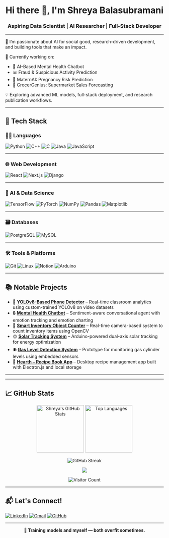<h1 align="center">Hi there 👋, I'm Shreya Balasubramani</h1>
<h3 align="center">Aspiring Data Scientist | AI Researcher | Full-Stack Developer</h3>

---

🌱 I’m passionate about AI for social good, research-driven development, and building tools that make an impact.

📌 Currently working on:
- 🤖 AI-Based Mental Health Chatbot
- 📊 Fraud & Suspicious Activity Prediction
- 👶 MaternAI: Pregnancy Risk Prediction
- 🛒 GrocerGenius: Supermarket Sales Forecasting

💡 Exploring advanced ML models, full-stack deployment, and research publication workflows.

---

## 🚀 Tech Stack

### 👩‍💻 Languages
![Python](https://img.shields.io/badge/-Python-3776AB?style=for-the-badge&logo=python&logoColor=white)
![C++](https://img.shields.io/badge/-C++-00599C?style=for-the-badge&logo=c%2B%2B&logoColor=white)
![C](https://img.shields.io/badge/-C-00599C?style=for-the-badge&logo=c&logoColor=white)
![Java](https://img.shields.io/badge/-Java-007396?style=for-the-badge&logo=java&logoColor=white)
![JavaScript](https://img.shields.io/badge/-JavaScript-F7DF1E?style=for-the-badge&logo=javascript&logoColor=black)

---

### 🌐 Web Development
![React](https://img.shields.io/badge/-React.js-61DAFB?style=for-the-badge&logo=react&logoColor=black)
![Next.js](https://img.shields.io/badge/-Next.js-000000?style=for-the-badge&logo=next.js&logoColor=white)
![Django](https://img.shields.io/badge/-Django-092E20?style=for-the-badge&logo=django&logoColor=white)

---

### 🧠 AI & Data Science
![TensorFlow](https://img.shields.io/badge/-TensorFlow-FF6F00?style=for-the-badge&logo=tensorflow&logoColor=white)
![PyTorch](https://img.shields.io/badge/-PyTorch-EE4C2C?style=for-the-badge&logo=pytorch&logoColor=white)
![NumPy](https://img.shields.io/badge/-NumPy-013243?style=for-the-badge&logo=numpy&logoColor=white)
![Pandas](https://img.shields.io/badge/-Pandas-150458?style=for-the-badge&logo=pandas&logoColor=white)
![Matplotlib](https://img.shields.io/badge/-Matplotlib-11557C?style=for-the-badge&logo=matplotlib&logoColor=white)


---

### 🗃️ Databases
![PostgreSQL](https://img.shields.io/badge/-PostgreSQL-336791?style=for-the-badge&logo=postgresql&logoColor=white)
![MySQL](https://img.shields.io/badge/-MySQL-4479A1?style=for-the-badge&logo=mysql&logoColor=white)


---


### 🛠️ Tools & Platforms
![Git](https://img.shields.io/badge/-Git-F05032?style=for-the-badge&logo=git&logoColor=white)
![Linux](https://img.shields.io/badge/-Linux-FCC624?style=for-the-badge&logo=linux&logoColor=black)
![Notion](https://img.shields.io/badge/-Notion-000000?style=for-the-badge&logo=notion&logoColor=white)
![Arduino](https://img.shields.io/badge/-Arduino-00979D?style=for-the-badge&logo=arduino&logoColor=white)

---

## 📚 Notable Projects

- 📸 [**YOLOv8-Based Phone Detector**](#) – Real-time classroom analytics using custom-trained YOLOv8 on video datasets
- 🔒 [**Mental Health Chatbot**](#) – Sentiment-aware conversational agent with emotion tracking and emotion charting
- 🎥 [**Smart Inventory Object Counter**](#) – Real-time camera-based system to count inventory items using OpenCV
- 🌞 [**Solar Tracking System**](#) – Arduino-powered dual-axis solar tracking for energy optimization
- ⛽ [**Gas Level Detection System**](#) – Prototype for monitoring gas cylinder levels using embedded sensors
- 🍲 [**Hearth – Recipe Book App**](#) – Desktop recipe management app built with Electron.js and local storage

---


---

## 📈 GitHub Stats

<p align="center">
  <img src="https://github-readme-stats.vercel.app/api?username=shreya-13-04&show_icons=true&theme=radical" height="150" alt="Shreya's GitHub Stats"/>
  <img src="https://github-readme-stats.vercel.app/api/top-langs/?username=shreya-13-04&layout=compact&theme=radical" height="150" alt="Top Languages"/>
</p>

<p align="center">
  <img src="https://streak-stats.demolab.com?user=shreya-13-04&theme=radical" alt="GitHub Streak"/>

</p>

<p align="center">
  <img src="https://github-profile-trophy.vercel.app/?username=shreya-13-04&theme=radical&no-frame=true&column=6"/>
</p>

<p align="center">
  <img src="https://komarev.com/ghpvc/?username=shreya-13-04&style=flat-square&color=blue" alt="Visitor Count"/>
</p>



---

## 📬 Let's Connect!
[![LinkedIn](https://img.shields.io/badge/-LinkedIn-blue?style=flat&logo=linkedin&logoColor=white)](https://linkedin.com/in/shreyabalu)
[![Gmail](https://img.shields.io/badge/-Email-D14836?style=flat&logo=gmail&logoColor=white)](mailto:youremail@example.com)
[![GitHub](https://img.shields.io/badge/-GitHub-181717?style=flat&logo=github&logoColor=white)](https://github.com/shreyabalu)

---

<p align="center"><strong>🤖 Training models and myself — both overfit sometimes.</strong></p>

